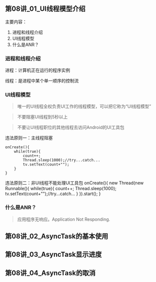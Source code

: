 ## 第08讲_01_UI线程模型介绍

主要内容：

1. 进程和线程介绍
2. UI线程模型
3. 什么是ANR？


### 进程和线程介绍

进程：计算机正在运行的程序实例

线程：是进程中某个单一顺序的控制流

### UI线程模型

> 唯一的UI线程全权负责UI工作的线程模型，可以把它称为“UI线程模型”

> 不要阻塞UI线程到5秒以上

> 不要让UI线程职位的其他线程去访问Android的UI工具包



违法原则一：主线程阻塞

	onCreate(){
		while(true){
			count++;
			Thread.sleep(1000);//try...catch...
			tv.setText(count+"");
		}
	}


违法原则二：非UI线程不能处理UI工具包
	onCreate(){
		 new Thread(new Runnable(){
			while(true){
				count++;
				Thread.sleep(1000);
				tv.setText(count+"");//try...catch...
			}
		}).start();
	}

### 什么是ANR？

> 应用程序无响应。Application Not Responding.

## 第08讲_02_AsyncTask的基本使用
## 第08讲_03_AsyncTask显示进度
## 第08讲_04_AsyncTask的取消